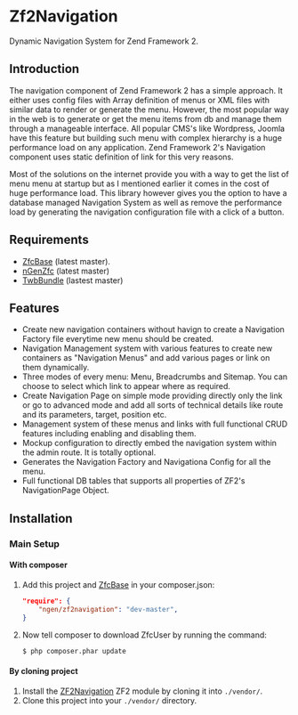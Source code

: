 Zf2Navigation
=============

Dynamic Navigation System for Zend Framework 2.

Introduction
------------

The navigation component of Zend Framework 2 has a simple approach. It either uses config files with Array definition of menus or XML files with similar data to render or generate the menu. However, the most popular way in the web is to generate or get the menu items from db and manage them through a manageable interface. All popular CMS's like Wordpress, Joomla have this feature but building such menu with complex hierarchy is a huge performance load on any application. Zend Framework 2's Navigation component uses static definition of link for this very reasons.

Most of the solutions on the internet provide you with a way to get the list of menu menu at startup but as I mentioned earlier it comes in the cost of huge performance load. This library however gives you the option to have a database managed Navigation System as well as remove the performance load by generating the navigation configuration file with a click of a button.

Requirements
------------

* [ZfcBase](https://github.com/ZF-Commons/ZfcBase) (latest master).
* [nGenZfc](https://github.com/nGen/Zfc) (latest master)
* [TwbBundle](https://github.com/neilime/zf2-twb-bundle) (lastest master)

Features
--------

* Create new navigation containers without havign to create a Navigation Factory file everytime new menu should be created.
* Navigation Management system with various features to create new containers as "Navigation Menus" and add various pages or link on them dynamically.
* Three modes of every menu: Menu, Breadcrumbs and Sitemap. You can choose to select which link to appear where as required.
* Create Navigation Page on simple mode providing directly only the link or go to advanced mode and add all sorts of technical details like route and its parameters, target, position etc.
* Management system of these menus and links with full functional CRUD features including enabling and disabling them.
* Mockup configuration to directly embed the navigation system within the admin route. It is totally optional.
* Generates the Navigation Factory and Navigationa Config for all the menu.
* Full functional DB tables that supports all properties of ZF2's NavigationPage Object.

Installation
------------

### Main Setup

#### With composer

1. Add this project and [ZfcBase](https://github.com/ZF-Commons/ZfcBase) in your composer.json:

    ```json
    "require": {
        "ngen/zf2navigation": "dev-master",
    }
    ```

2. Now tell composer to download ZfcUser by running the command:

    ```bash
    $ php composer.phar update
    ```

#### By cloning project

1. Install the [ZF2Navigation](https://github.com/nGen/Zf2Navigation) ZF2 module
   by cloning it into `./vendor/`.
2. Clone this project into your `./vendor/` directory.
